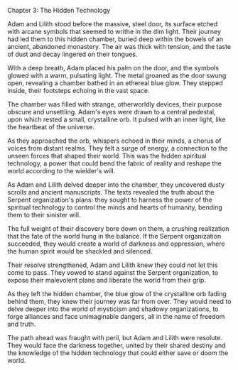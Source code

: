 Chapter 3: The Hidden Technology

Adam and Lilith stood before the massive, steel door, its surface etched with arcane symbols that seemed to writhe in the dim light. Their journey had led them to this hidden chamber, buried deep within the bowels of an ancient, abandoned monastery. The air was thick with tension, and the taste of dust and decay lingered on their tongues.

With a deep breath, Adam placed his palm on the door, and the symbols glowed with a warm, pulsating light. The metal groaned as the door swung open, revealing a chamber bathed in an ethereal blue glow. They stepped inside, their footsteps echoing in the vast space.

The chamber was filled with strange, otherworldly devices, their purpose obscure and unsettling. Adam's eyes were drawn to a central pedestal, upon which rested a small, crystalline orb. It pulsed with an inner light, like the heartbeat of the universe.

As they approached the orb, whispers echoed in their minds, a chorus of voices from distant realms. They felt a surge of energy, a connection to the unseen forces that shaped their world. This was the hidden spiritual technology, a power that could bend the fabric of reality and reshape the world according to the wielder's will.

As Adam and Lilith delved deeper into the chamber, they uncovered dusty scrolls and ancient manuscripts. The texts revealed the truth about the Serpent organization's plans: they sought to harness the power of the spiritual technology to control the minds and hearts of humanity, bending them to their sinister will.

The full weight of their discovery bore down on them, a crushing realization that the fate of the world hung in the balance. If the Serpent organization succeeded, they would create a world of darkness and oppression, where the human spirit would be shackled and silenced.

Their resolve strengthened, Adam and Lilith knew they could not let this come to pass. They vowed to stand against the Serpent organization, to expose their malevolent plans and liberate the world from their grip.

As they left the hidden chamber, the blue glow of the crystalline orb fading behind them, they knew their journey was far from over. They would need to delve deeper into the world of mysticism and shadowy organizations, to forge alliances and face unimaginable dangers, all in the name of freedom and truth.

The path ahead was fraught with peril, but Adam and Lilith were resolute. They would face the darkness together, united by their shared destiny and the knowledge of the hidden technology that could either save or doom the world.